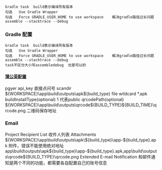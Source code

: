     Gradle task  build表示编译所有版本
    勾选   Use Gradle Wrapper
    勾选   Force GRADLE_USER_HOME to use workspace	解决gradle路径过长问题
    assemble --stacktrace --debug
### Gradle 配置
    Gradle task  build表示编译所有版本
    勾选   Use Gradle Wrapper
    勾选   Force GRADLE_USER_HOME to use workspace	解决gradle路径过长问题
    assemble --stacktrace --debug
    task不区分大小写assembledebug  也是可以的
#### [蒲公英配置](http://www.pgyer.com/doc/view/jenkins_plugin)

pgyer api_key    直接点问号
scandir  ${WORKSPACE}\app\build\outputs\apk\${build_type}
file wildcard  *.apk
buildInstallType(optional)  1   代表public
qrcodePath(optional)  ${WORKSPACE}\app\build\outputs\qrcode\${BUILD_TYPE}\${BUILD_TIME}\qrcode.png    二维码保存地址
### Email
Project Recipient List  收件人列表
Attachments ${WORKSPACE}\app\build\outputs\apk\${build_type}\app-${build_type}.apk   附件，错误不能使用绝对地址
app\build\outputs\apk\${build_type}\app-${build_type}.apk,app\build\outputs\qrcode\${BUILD_TYPE}\qrcode.png
Extended E-mail Notification 和邮件通知是两个不同的功能，都需要各自配置自己的账号信息